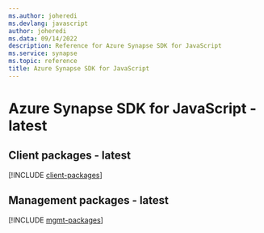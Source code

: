 ```yaml
---
ms.author: joheredi
ms.devlang: javascript
author: joheredi
ms.data: 09/14/2022
description: Reference for Azure Synapse SDK for JavaScript
ms.service: synapse
ms.topic: reference
title: Azure Synapse SDK for JavaScript
---
```

# Azure Synapse SDK for JavaScript - latest

## Client packages - latest
[!INCLUDE [client-packages](synapse-client-index.md)]
## Management packages - latest
[!INCLUDE [mgmt-packages](synapse-mgmt-index.md)]